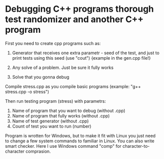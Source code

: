 # Debugging C++ programs thorough test randomizer and another C++ program 

First you need to create cpp programs such as: 
  1) Generator that receives one extra parametr - seed of the test,
     and just to print tests using this seed (use "cout")
     {example in the gen.cpp file!}
     
  2) Any solve of a problem. Just be sure it fully works
  3) Solve that you gonna debug

Compile stress.cpp as you compile basic programs (example: "g++ stress.cpp -o stress")

Then run testing program (stress) with parametrs:
  1) Name of program that you want to debug (without .cpp)
  2) Name of program that fully works (without .cpp)
  3) Name of test generator (without .cpp)
  4) Count of test you want to run (number)

Program is wrotten for Windows, but to make it fit with Linux you just need to change a few system commands to familiar in Linux.
You can also write smart checker. Here I use Windows command "comp" for character-to-character comprasion.
